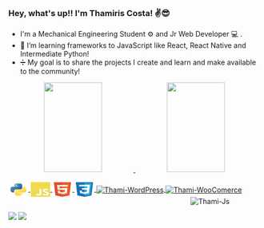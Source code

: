 ### Hey, what's up!! I'm Thamiris Costa!  ✌️😎

- I'm a Mechanical Engineering Student ⚙️ and Jr Web Developer 💻 .
- 📖 I’m learning frameworks to JavaScript like React, React Native and Intermediate Python!
- ➗  My goal is to share the projects I create and learn and make available to the community!

<div style="display: inline_block" align="center">
  <a href="https://github.com/thamirisvscosta">
  <img height="180em" width="48%" src="https://github-readme-stats.vercel.app/api?username=thamirisvscosta&show_icons=true&theme=highcontrast&include_all_commits=true&count_private=true"/>
  <img height="180em" width="48%" src="https://github-readme-stats.vercel.app/api/top-langs/?username=thamirisvscosta&layout=compact&langs_count=7&theme=radical"/>
</div>

<div style="display: inline_block"><br>
  <img align="center" alt="Thami-Python" height="30" width="40" src="https://raw.githubusercontent.com/devicons/devicon/master/icons/python/python-original.svg">
  <img align="center" alt="Thami-Js" height="30" width="40" src="https://raw.githubusercontent.com/devicons/devicon/master/icons/javascript/javascript-plain.svg">
  <img align="center" alt="Thami-HTML" height="30" width="40" src="https://raw.githubusercontent.com/devicons/devicon/master/icons/html5/html5-original.svg">
  <img align="center" alt="Thami-CSS" height="30" width="40" src="https://raw.githubusercontent.com/devicons/devicon/master/icons/css3/css3-original.svg">
  <img align="center" alt="Thami-WordPress" height="30" width="40" src="https://cdn.jsdelivr.net/gh/devicons/devicon/icons/wordpress/wordpress-plain.svg" />
  <img align="center" alt="Thami-WooComerce" height="30" width="40"  src="https://cdn.jsdelivr.net/gh/devicons/devicon/icons/woocommerce/woocommerce-plain-wordmark.svg" />


  <!--<img align="center" alt="Thami-Go" height="30" width="40"  src="https://cdn.jsdelivr.net/gh/devicons/devicon/icons/go/go-original.svg" />-->
  <img img align="right" alt="Thami-Js" height="140" width="140" src="https://user-images.githubusercontent.com/94200167/153612608-d6238166-87e6-4e7d-8243-68247e8e85e7.gif">
</div>

  
  ##
  
  <div>
      <a href = "mailto:thamirisvscosta@gmail.com"><img src="https://img.shields.io/badge/-Gmail-%23333?style=for-the-badge&logo=gmail&logoColor=white" target="_blank"></a>
     <a href="https://www.linkedin.com/in/thamiris-verediano" target="_blank"><img src="https://img.shields.io/badge/-LinkedIn-%230077B5?style=for-the-badge&logo=linkedin&logoColor=white" target="_blank"></a> 
  </div>
 
